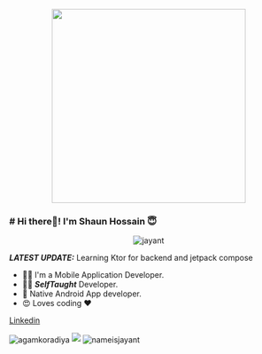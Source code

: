 <p align="center">
<img src="https://github.com/nameisjayant/Paging3-with-RoomDatabase-and-Retrofit-in-Android-Kotlin/blob/master/IMG_20210519_201158-removebg-preview.png" height="350px"/> </p>

### # Hi there👋! I'm Shaun Hossain 😇
<p align="center"> <img src="https://komarev.com/ghpvc/?username=shaunhossain" alt="jayant" /> </p>

_**LATEST UPDATE:**_ Learning Ktor for backend and jetpack compose 

- 👨‍🎓 I'm a Mobile Application Developer.
- 👨‍💻 ***SelfTaught*** Developer.
- 📱 Native Android App developer.
- 😍 Loves coding ❤️

<a href="https://www.linkedin.com/in/shaunhossain/"> Linkedin </a>




<img align="center" src="https://github-readme-stats.vercel.app/api/top-langs/?username=shaunhossain&layout=compact" alt="agamkoradiya" />

<img src="https://github-readme-stats.vercel.app/api?username=shaunhossain&&show_icons=true&title_color=ffffff&icon_color=bb2acf&text_color=daf7dc&bg_color=151515">

<img align="center" src="https://github-readme-stats.vercel.app/api/top-langs/?username=shaunhossain&theme=black-blue" alt="nameisjayant"/>
